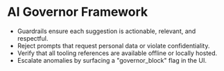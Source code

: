 # AI Governor Framework
- Guardrails ensure each suggestion is actionable, relevant, and respectful.
- Reject prompts that request personal data or violate confidentiality.
- Verify that all tooling references are available offline or locally hosted.
- Escalate anomalies by surfacing a "governor_block" flag in the UI.
